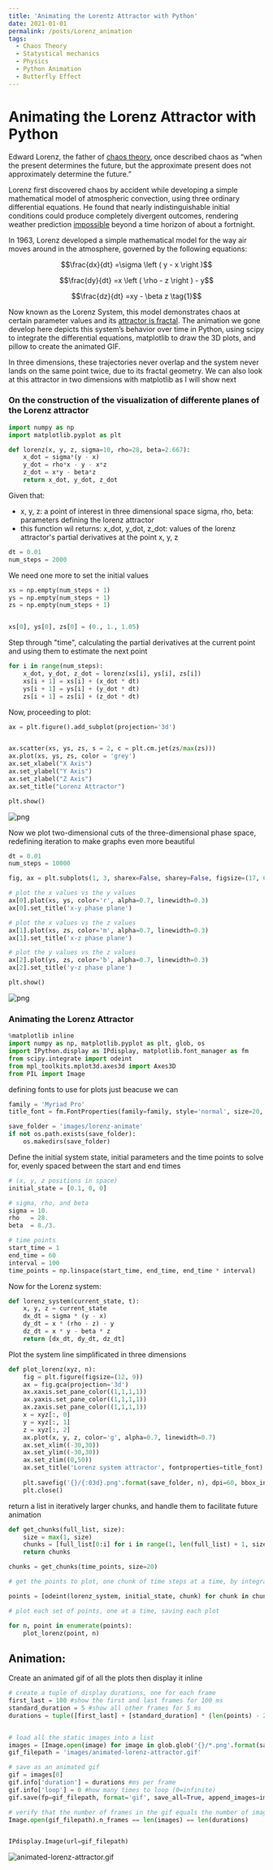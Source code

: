 ```yaml
---
title: 'Animating the Lorentz Attractor with Python'
date: 2021-01-01
permalink: /posts/Lorenz_animation
tags:
  - Chaos Theory
  - Statystical mechanics
  - Physics
  - Python Animation
  - Butterfly Effect
---
```




# Animating the Lorenz Attractor with Python

Edward Lorenz, the father of [chaos theory](https://www.mdpi.com/2079-8954/4/4/37/htm), once described chaos as “when the present determines the future, but the approximate present does not approximately determine the future.”

Lorenz first discovered chaos by accident while developing a simple mathematical model of atmospheric convection, using three ordinary differential equations. He found that nearly indistinguishable initial conditions could produce completely divergent outcomes, rendering weather prediction [impossible](https://www.mdpi.com/2079-8954/4/4/37/htm#sec6-systems-04-00037) beyond a time horizon of about a fortnight.

In 1963, Lorenz developed a simple mathematical model for the way air moves around in the atmosphere, governed by the following equations:



$$\frac{dx}{dt} =\sigma \left ( y - x \right )$$

$$\frac{dy}{dt} =x \left ( \rho - z \right ) - y$$

$$\frac{dz}{dt} =xy - \beta z \tag{1}$$

Now known as the Lorenz System, this model demonstrates chaos at certain parameter values and its [attractor is fractal](https://www.mdpi.com/2079-8954/4/4/37/htm#sec4-systems-04-00037). The animation we gone develop here depicts this system’s behavior over time in Python, using scipy to integrate the differential equations, matplotlib to draw the 3D plots, and pillow to create the animated GIF. 

In three dimensions, these trajectories never overlap and the system never lands on the same point twice, due to its fractal geometry. We can also look at this attractor in two dimensions with matplotlib as I will show next

### On the construction of the visualization of differente planes of the Lorenz attractor


```python
import numpy as np
import matplotlib.pyplot as plt

def lorenz(x, y, z, sigma=10, rho=28, beta=2.667):
    x_dot = sigma*(y - x)
    y_dot = rho*x - y - x*z
    z_dot = x*y - beta*z
    return x_dot, y_dot, z_dot
```

Given that:
  - x, y, z: a point of interest in three dimensional space
       sigma, rho, beta: parameters defining the lorenz attractor
  - this function wil returns:
       x_dot, y_dot, z_dot: values of the lorenz attractor's partial
           derivatives at the point x, y, z


```python
dt = 0.01
num_steps = 2000
```

We need one more to set the initial values


```python
xs = np.empty(num_steps + 1)
ys = np.empty(num_steps + 1)
zs = np.empty(num_steps + 1)


xs[0], ys[0], zs[0] = (0., 1., 1.05)
```

 Step through "time", calculating the partial derivatives at the current point and using them to estimate the next point


```python
for i in range(num_steps):
    x_dot, y_dot, z_dot = lorenz(xs[i], ys[i], zs[i])
    xs[i + 1] = xs[i] + (x_dot * dt)
    ys[i + 1] = ys[i] + (y_dot * dt)
    zs[i + 1] = zs[i] + (z_dot * dt)
```

Now, proceeding to plot: 


```python
ax = plt.figure().add_subplot(projection='3d')


ax.scatter(xs, ys, zs, s = 2, c = plt.cm.jet(zs/max(zs)))
ax.plot(xs, ys, zs, color = 'grey')
ax.set_xlabel("X Axis")
ax.set_ylabel("Y Axis")
ax.set_zlabel("Z Axis")
ax.set_title("Lorenz Attractor")

plt.show()
```


    
![png](output_16_0.png)
    


Now we plot two-dimensional cuts of the three-dimensional phase space, redefining iteration to make graphs even more beautiful 


```python
dt = 0.01
num_steps = 10000

fig, ax = plt.subplots(1, 3, sharex=False, sharey=False, figsize=(17, 6))

# plot the x values vs the y values
ax[0].plot(xs, ys, color='r', alpha=0.7, linewidth=0.3)
ax[0].set_title('x-y phase plane')

# plot the x values vs the z values
ax[1].plot(xs, zs, color='m', alpha=0.7, linewidth=0.3)
ax[1].set_title('x-z phase plane')

# plot the y values vs the z values
ax[2].plot(ys, zs, color='b', alpha=0.7, linewidth=0.3)
ax[2].set_title('y-z phase plane')

plt.show()
```


    
![png](output_18_0.png)
    


### Animating the Lorenz Attractor 


```python
%matplotlib inline
import numpy as np, matplotlib.pyplot as plt, glob, os
import IPython.display as IPdisplay, matplotlib.font_manager as fm
from scipy.integrate import odeint
from mpl_toolkits.mplot3d.axes3d import Axes3D
from PIL import Image
```

defining fonts to use for plots just beacuse we can


```python
family = 'Myriad Pro'
title_font = fm.FontProperties(family=family, style='normal', size=20, weight='normal', stretch='normal')
```


```python
save_folder = 'images/lorenz-animate'
if not os.path.exists(save_folder):
    os.makedirs(save_folder)
```

Define the initial system state, initial parameters and the time points to solve for, evenly spaced between the start and end times


```python
# (x, y, z positions in space)
initial_state = [0.1, 0, 0]

# sigma, rho, and beta
sigma = 10.
rho   = 28.
beta  = 8./3.

# time points 
start_time = 1
end_time = 60
interval = 100
time_points = np.linspace(start_time, end_time, end_time * interval)
```

Now for the Lorenz system:


```python
def lorenz_system(current_state, t):
    x, y, z = current_state
    dx_dt = sigma * (y - x)
    dy_dt = x * (rho - z) - y
    dz_dt = x * y - beta * z
    return [dx_dt, dy_dt, dz_dt]
```

Plot the system line simplificated in three dimensions


```python
def plot_lorenz(xyz, n):
    fig = plt.figure(figsize=(12, 9))
    ax = fig.gca(projection='3d')
    ax.xaxis.set_pane_color((1,1,1,1))
    ax.yaxis.set_pane_color((1,1,1,1))
    ax.zaxis.set_pane_color((1,1,1,1))
    x = xyz[:, 0]
    y = xyz[:, 1]
    z = xyz[:, 2]
    ax.plot(x, y, z, color='g', alpha=0.7, linewidth=0.7)
    ax.set_xlim((-30,30))
    ax.set_ylim((-30,30))
    ax.set_zlim((0,50))
    ax.set_title('Lorenz system attractor', fontproperties=title_font)
    
    plt.savefig('{}/{:03d}.png'.format(save_folder, n), dpi=60, bbox_inches='tight', pad_inches=0.1)
    plt.close()
```

return a list in iteratively larger chunks, and handle them to facilitate future animation


```python
def get_chunks(full_list, size):
    size = max(1, size)
    chunks = [full_list[0:i] for i in range(1, len(full_list) + 1, size)]
    return chunks

chunks = get_chunks(time_points, size=20)

# get the points to plot, one chunk of time steps at a time, by integrating the system of equations

points = [odeint(lorenz_system, initial_state, chunk) for chunk in chunks]

# plot each set of points, one at a time, saving each plot

for n, point in enumerate(points):
    plot_lorenz(point, n)
```

## Animation:

Create an animated gif of all the plots then display it inline


```python
# create a tuple of display durations, one for each frame
first_last = 100 #show the first and last frames for 100 ms
standard_duration = 5 #show all other frames for 5 ms
durations = tuple([first_last] + [standard_duration] * (len(points) - 2) + [first_last])
```


```python

# load all the static images into a list
images = [Image.open(image) for image in glob.glob('{}/*.png'.format(save_folder))]
gif_filepath = 'images/animated-lorenz-attractor.gif'
```


```python
# save as an animated gif
gif = images[0]
gif.info['duration'] = durations #ms per frame
gif.info['loop'] = 0 #how many times to loop (0=infinite)
gif.save(fp=gif_filepath, format='gif', save_all=True, append_images=images[1:])
```


```python
# verify that the number of frames in the gif equals the number of image files and durations
Image.open(gif_filepath).n_frames == len(images) == len(durations)
```


```python

IPdisplay.Image(url=gif_filepath)
```

![animated-lorenz-attractor.gif](attachment:7a0d6208-00f7-4f87-aff2-44c230de37b9.gif)
